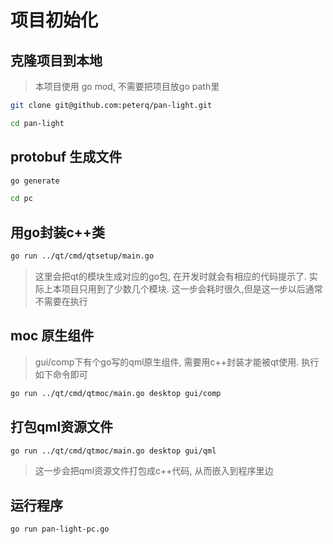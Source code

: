 # 项目初始化

## 克隆项目到本地

> 本项目使用 go mod, 不需要把项目放go path里

```bash
git clone git@github.com:peterq/pan-light.git

cd pan-light
```

## protobuf 生成文件

```bash
go generate

cd pc
```

## 用go封装c++类

```bash
go run ../qt/cmd/qtsetup/main.go
```

> 这里会把qt的模块生成对应的go包, 在开发时就会有相应的代码提示了.
实际上本项目只用到了少数几个模块. 这一步会耗时很久,但是这一步以后通常不需要在执行

## moc 原生组件

> gui/comp下有个go写的qml原生组件, 需要用c++封装才能被qt使用. 执行如下命令即可

```bash
go run ../qt/cmd/qtmoc/main.go desktop gui/comp
```

## 打包qml资源文件

```bash
go run ../qt/cmd/qtmoc/main.go desktop gui/qml
```

> 这一步会把qml资源文件打包成c++代码, 从而嵌入到程序里边

## 运行程序

```bash
go run pan-light-pc.go
```

